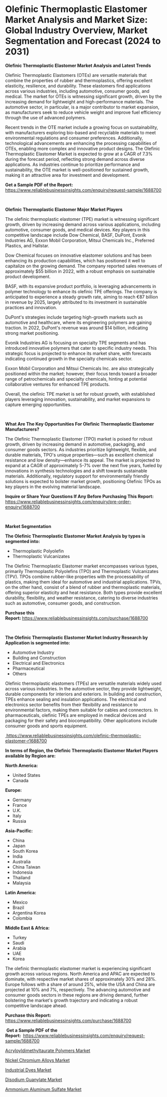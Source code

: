 <p><h1>Olefinic Thermoplastic Elastomer Market Analysis and Market Size: Global Industry Overview, Market Segmentation and Forecast (2024 to 2031)</h1></p><p><strong>Olefinic Thermoplastic Elastomer Market Analysis and Latest Trends</strong></p>
<p><p>Olefinic Thermoplastic Elastomers (OTEs) are versatile materials that combine the properties of rubber and thermoplastics, offering excellent elasticity, resilience, and durability. These elastomers find applications across various industries, including automotive, consumer goods, and medical. The market for OTEs is witnessing significant growth, driven by the increasing demand for lightweight and high-performance materials. The automotive sector, in particular, is a major contributor to market expansion, as manufacturers seek to reduce vehicle weight and improve fuel efficiency through the use of advanced polymers.</p><p>Recent trends in the OTE market include a growing focus on sustainability, with manufacturers exploring bio-based and recyclable materials to meet environmental regulations and consumer preferences. Additionally, technological advancements are enhancing the processing capabilities of OTEs, enabling more complex and innovative product designs. The Olefinic Thermoplastic Elastomer Market is expected to grow at a CAGR of 7.3% during the forecast period, reflecting strong demand across diverse applications. As industries continue to prioritize performance and sustainability, the OTE market is well-positioned for sustained growth, making it an attractive area for investment and development.</p></p>
<p><strong>Get a Sample PDF of the Report:&nbsp;</strong> <a href="https://www.reliablebusinessinsights.com/enquiry/request-sample/1688700?utm_campaign=1571&utm_medium=2&utm_source=Github&utm_content=ia&utm_term=17102024&utm_id=olefinic-thermoplastic-elastomer">https://www.reliablebusinessinsights.com/enquiry/request-sample/1688700</a></p>
<p>&nbsp;</p>
<p><strong>Olefinic Thermoplastic Elastomer Major Market Players</strong></p>
<p><p>The olefinic thermoplastic elastomer (TPE) market is witnessing significant growth, driven by increasing demand across various applications, including automotive, consumer goods, and medical devices. Key players in this competitive landscape include Dow Chemical, BASF, DuPont, Evonik Industries AG, Exxon Mobil Corporation, Mitsui Chemicals Inc., Preferred Plastics, and Hallstar.</p><p>Dow Chemical focuses on innovative elastomer solutions and has been enhancing its production capabilities, which has positioned it well to capitalize on the growing demand. The company reported sales revenues of approximately $55 billion in 2022, with a robust emphasis on sustainable product development.</p><p>BASF, with its expansive product portfolio, is leveraging advancements in polymer technology to enhance its olefinic TPE offerings. The company is anticipated to experience a steady growth rate, aiming to reach €87 billion in revenue by 2025, largely attributed to its investment in sustainable practices and innovation.</p><p>DuPont's strategies include targeting high-growth markets such as automotive and healthcare, where its engineering polymers are gaining traction. In 2022, DuPont's revenue was around $14 billion, indicating strong market positioning.</p><p>Evonik Industries AG is focusing on specialty TPE segments and has introduced innovative polymers that cater to specific industry needs. This strategic focus is projected to enhance its market share, with forecasts indicating continued growth in the specialty chemicals sector.</p><p>Exxon Mobil Corporation and Mitsui Chemicals Inc. are also strategically positioned within the market; however, their focus tends toward a broader range of petrochemicals and specialty chemicals, hinting at potential collaborative ventures for enhanced TPE products.</p><p>Overall, the olefinic TPE market is set for robust growth, with established players leveraging innovation, sustainability, and market expansions to capture emerging opportunities.</p></p>
<p>&nbsp;</p>
<p><strong>What Are The Key Opportunities For Olefinic Thermoplastic Elastomer Manufacturers?</strong></p>
<p><p>The Olefinic Thermoplastic Elastomer (TPO) market is poised for robust growth, driven by increasing demand in automotive, packaging, and consumer goods sectors. As industries prioritize lightweight, flexible, and durable materials, TPO's unique properties—such as excellent chemical resistance and low density—enhance its appeal. The market is projected to expand at a CAGR of approximately 5-7% over the next five years, fueled by innovations in synthesis technologies and a shift towards sustainable materials. Additionally, regulatory support for environmentally friendly solutions is expected to bolster market growth, positioning Olefinic TPOs as key players in the evolving material landscape.</p></p>
<p><strong>Inquire or Share Your Questions If Any Before Purchasing This Report:</strong> <a href="https://www.reliablebusinessinsights.com/enquiry/pre-order-enquiry/1688700?utm_campaign=1571&utm_medium=2&utm_source=Github&utm_content=ia&utm_term=17102024&utm_id=olefinic-thermoplastic-elastomer">https://www.reliablebusinessinsights.com/enquiry/pre-order-enquiry/1688700</a></p>
<p>&nbsp;</p>
<p><strong>Market Segmentation</strong></p>
<p><strong>The Olefinic Thermoplastic Elastomer Market Analysis by types is segmented into:</strong></p>
<p><ul><li>Thermoplastic Polyolefin</li><li>Thermoplastic Vulcanizates</li></ul></p>
<p><p>The Olefinic Thermoplastic Elastomer market encompasses various types, primarily Thermoplastic Polyolefins (TPO) and Thermoplastic Vulcanizates (TPV). TPOs combine rubber-like properties with the processability of plastics, making them ideal for automotive and industrial applications. TPVs, on the other hand, consist of a blend of rubber and thermoplastic materials, offering superior elasticity and heat resistance. Both types provide excellent durability, flexibility, and weather resistance, catering to diverse industries such as automotive, consumer goods, and construction.</p></p>
<p><strong>Purchase this Report:&nbsp;</strong><a href="https://www.reliablebusinessinsights.com/purchase/1688700?utm_campaign=1571&utm_medium=2&utm_source=Github&utm_content=ia&utm_term=17102024&utm_id=olefinic-thermoplastic-elastomer">https://www.reliablebusinessinsights.com/purchase/1688700</a></p>
<p>&nbsp;</p>
<p><strong>The Olefinic Thermoplastic Elastomer Market Industry Research by Application is segmented into:</strong></p>
<p><ul><li>Automotive Industry</li><li>Building and Construction</li><li>Electrical and Electronics</li><li>Pharmaceutical</li><li>Others</li></ul></p>
<p><p>Olefinic thermoplastic elastomers (TPEs) are versatile materials widely used across various industries. In the automotive sector, they provide lightweight, durable components for interiors and exteriors. In building and construction, TPEs enhance sealing and insulation applications. The electrical and electronics sector benefits from their flexibility and resistance to environmental factors, making them suitable for cables and connectors. In pharmaceuticals, olefinic TPEs are employed in medical devices and packaging for their safety and biocompatibility. Other applications include consumer goods and sports equipment.</p></p>
<p><a href="https://www.reliablebusinessinsights.com/olefinic-thermoplastic-elastomer-r1688700?utm_campaign=1571&utm_medium=2&utm_source=Github&utm_content=ia&utm_term=17102024&utm_id=olefinic-thermoplastic-elastomer">&nbsp;https://www.reliablebusinessinsights.com/olefinic-thermoplastic-elastomer-r1688700</a></p>
<p><strong>In terms of Region, the Olefinic Thermoplastic Elastomer Market Players available by Region are:</strong></p>
<p>
    <p> <strong> North America: </strong>
        <ul>
            <li>United States</li>
            <li>Canada</li>
        </ul>
        </p> 
    <p> <strong> Europe: </strong>
        <ul>
            <li>Germany</li>
            <li>France</li>
            <li>U.K.</li>
            <li>Italy</li>
            <li>Russia</li>
        </ul>
        </p> 
    <p> <strong> Asia-Pacific: </strong>
        <ul>
            <li>China</li>
            <li>Japan</li>
            <li>South Korea</li>
            <li>India</li>
            <li>Australia</li>
            <li>China Taiwan</li>
            <li>Indonesia</li>
            <li>Thailand</li>
            <li>Malaysia</li>
        </ul>
        </p> 
    <p> <strong> Latin America: </strong>
        <ul>
            <li>Mexico</li>
            <li>Brazil</li>
            <li>Argentina Korea</li>
            <li>Colombia</li>
        </ul>
        </p> 
    <p> <strong> Middle East & Africa: </strong>
        <ul>
            <li>Turkey</li>
            <li>Saudi</li>
            <li>Arabia</li>
            <li>UAE</li>
            <li>Korea</li>
        </ul>
    </p>
    </p>
<p><p>The olefinic thermoplastic elastomer market is experiencing significant growth across various regions. North America and APAC are expected to dominate, with respective market shares of approximately 30% and 28%. Europe follows with a share of around 25%, while the USA and China are projected at 10% and 7%, respectively. The advancing automotive and consumer goods sectors in these regions are driving demand, further bolstering the market's growth trajectory and indicating a robust competitive landscape ahead.</p></p>
<p><strong>Purchase this Report: </strong><a href="https://www.reliablebusinessinsights.com/purchase/1688700?utm_campaign=1571&utm_medium=2&utm_source=Github&utm_content=ia&utm_term=17102024&utm_id=olefinic-thermoplastic-elastomer">https://www.reliablebusinessinsights.com/purchase/1688700</a></p>
<p>&nbsp;<strong>Get a Sample PDF of the Report:&nbsp;&nbsp;</strong><a href="https://www.reliablebusinessinsights.com/enquiry/request-sample/1688700?utm_campaign=1571&utm_medium=2&utm_source=Github&utm_content=ia&utm_term=17102024&utm_id=olefinic-thermoplastic-elastomer">https://www.reliablebusinessinsights.com/enquiry/request-sample/1688700</a></p>
<p><strong></strong></p>
<p><p><a href="https://github.com/hgf64gh/Market-Research-Report-List-1/blob/main/acryloyldimethyltaurate-polymers-market.md?utm_campaign=1571&utm_medium=2&utm_source=Github&utm_content=ia&utm_term=17102024&utm_id=olefinic-thermoplastic-elastomer">Acryloyldimethyltaurate Polymers Market</a></p><p><a href="https://www.linkedin.com/pulse/global-nickel-chromium-alloys-market-focus-application-end-use-mf27f?utm_campaign=1571&utm_medium=2&utm_source=Github&utm_content=ia&utm_term=17102024&utm_id=olefinic-thermoplastic-elastomer">Nickel Chromium Alloys Market</a></p><p><a href="https://www.linkedin.com/pulse/industrial-dyes-market-share-analysis-growth-trends-forecasts-4bpgf?utm_campaign=1571&utm_medium=2&utm_source=Github&utm_content=ia&utm_term=17102024&utm_id=olefinic-thermoplastic-elastomer">Industrial Dyes Market</a></p><p><a href="https://www.linkedin.com/pulse/disodium-guanylate-market-size-share-analysis-growth-trends-derxf?utm_campaign=1571&utm_medium=2&utm_source=Github&utm_content=ia&utm_term=17102024&utm_id=olefinic-thermoplastic-elastomer">Disodium Guanylate Market</a></p><p><a href="https://www.linkedin.com/pulse/ammonium-aluminum-sulfate-market-opportunities-emerging-global-pvy3f?utm_campaign=1571&utm_medium=2&utm_source=Github&utm_content=ia&utm_term=17102024&utm_id=olefinic-thermoplastic-elastomer">Ammonium Aluminum Sulfate Market</a></p></p>